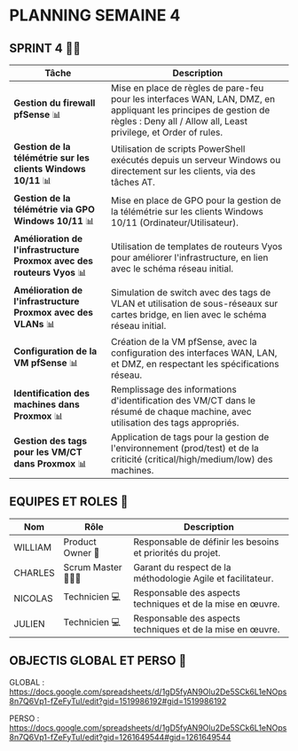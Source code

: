 # PLANNING SEMAINE 4

## SPRINT 4 🏃‍♂️

| **Tâche**                                      | **Description**                                                                                                          |
|------------------------------------------------|--------------------------------------------------------------------------------------------------------------------------|
| **Gestion du firewall pfSense** 📊             | Mise en place de règles de pare-feu pour les interfaces WAN, LAN, DMZ, en appliquant les principes de gestion de règles : Deny all / Allow all, Least privilege, et Order of rules. |
| **Gestion de la télémétrie sur les clients Windows 10/11** 📊 | Utilisation de scripts PowerShell exécutés depuis un serveur Windows ou directement sur les clients, via des tâches AT. |
| **Gestion de la télémétrie via GPO Windows 10/11** 📊 | Mise en place de GPO pour la gestion de la télémétrie sur les clients Windows 10/11 (Ordinateur/Utilisateur). |
| **Amélioration de l'infrastructure Proxmox avec des routeurs Vyos** 📊 | Utilisation de templates de routeurs Vyos pour améliorer l'infrastructure, en lien avec le schéma réseau initial. |
| **Amélioration de l'infrastructure Proxmox avec des VLANs** 📊 | Simulation de switch avec des tags de VLAN et utilisation de sous-réseaux sur cartes bridge, en lien avec le schéma réseau initial. |
| **Configuration de la VM pfSense** 📊         | Création de la VM pfSense, avec la configuration des interfaces WAN, LAN, et DMZ, en respectant les spécifications réseau. |
| **Identification des machines dans Proxmox** 📊 | Remplissage des informations d'identification des VM/CT dans le résumé de chaque machine, avec utilisation des tags appropriés. |
| **Gestion des tags pour les VM/CT dans Proxmox** 📊 | Application de tags pour la gestion de l'environnement (prod/test) et de la criticité (critical/high/medium/low) des machines. |



## EQUIPES ET ROLES 🏢

| **Nom**          | **Rôle**          | **Description**                                     |
|-------------------|-------------------|-----------------------------------------------------|
| WILLIAM | Product Owner 🎯  | Responsable de définir les besoins et priorités du projet. |
| CHARLES | Scrum Master 🧑‍🤝‍🧑    | Garant du respect de la méthodologie Agile et facilitateur.|
| NICOLAS | Technicien  💻    | Responsable des aspects techniques et de la mise en œuvre. |
| JULIEN | Technicien 💻     | Responsable des aspects techniques et de la mise en œuvre. |


## OBJECTIS GLOBAL ET PERSO 🥇

GLOBAL :
https://docs.google.com/spreadsheets/d/1gD5fyAN9Olu2De5SCk6L1eNOps8n7Q6Vp1-fZeFyTuI/edit?gid=1519986192#gid=1519986192

PERSO :
https://docs.google.com/spreadsheets/d/1gD5fyAN9Olu2De5SCk6L1eNOps8n7Q6Vp1-fZeFyTuI/edit?gid=1261649544#gid=1261649544
